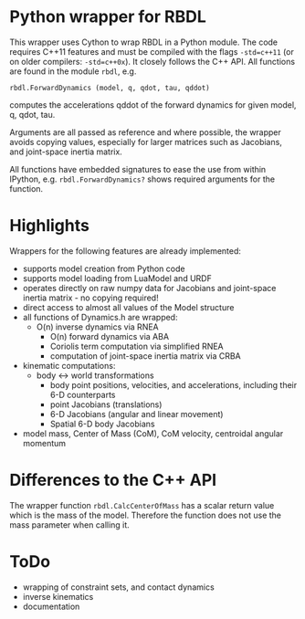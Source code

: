 # Python wrapper for RBDL

This wrapper uses Cython to wrap RBDL in a Python module. The code requires
C++11 features and must be compiled with the flags ```-std=c++11``` (or on
older compilers: ```-std=c++0x```). It closely follows the C++ API. All
functions are found in the module ```rbdl```, e.g.

    rbdl.ForwardDynamics (model, q, qdot, tau, qddot)

computes the accelerations qddot of the forward dynamics for given model,
q, qdot, tau. 

Arguments are all passed as reference and where possible, the wrapper
avoids copying values, especially for larger matrices such as Jacobians,
and joint-space inertia matrix.

All functions have embedded signatures to ease the use from within IPython,
e.g. ```rbdl.ForwardDynamics?``` shows required arguments for the function.

# Highlights

Wrappers for the following features are already implemented:

* supports model creation from Python code
* supports model loading from LuaModel and URDF
* operates directly on raw numpy data for Jacobians and joint-space inertia
	matrix - no copying required!
* direct access to almost all values of the Model structure
* all functions of Dynamics.h are wrapped:
  - O(n) inverse dynamics via RNEA
	- O(n) forward dynamics via ABA
	- Coriolis term computation via simplified RNEA
	- computation of joint-space inertia matrix via CRBA
* kinematic computations:
  - body <-> world transformations
	- body point positions, velocities, and accelerations, including their
		6-D counterparts
	- point Jacobians (translations)
	- 6-D Jacobians (angular and linear movement)
	- Spatial 6-D body Jacobians
* model mass, Center of Mass (CoM), CoM velocity, centroidal angular momentum

# Differences to the C++ API

The wrapper function ```rbdl.CalcCenterOfMass``` has a scalar return value
which is the mass of the model. Therefore the function does not use the
mass parameter when calling it.

# ToDo

* wrapping of constraint sets, and contact dynamics
* inverse kinematics
* documentation
